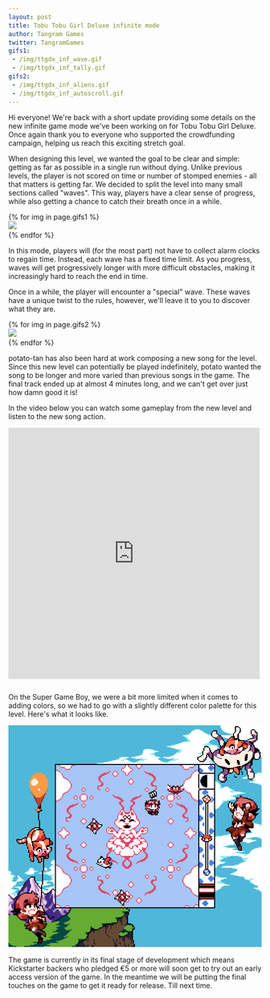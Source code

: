 ```yaml
---
layout: post
title: Tobu Tobu Girl Deluxe infinite mode
author: Tangram Games
twitter: TangramGames
gifs1:
 - /img/ttgdx_inf_wave.gif
 - /img/ttgdx_inf_tally.gif
gifs2:
 - /img/ttgdx_inf_aliens.gif
 - /img/ttgdx_inf_autoscroll.gif
---
```

Hi everyone! We're back with a short update providing some details on the new infinite game mode we've been working on for Tobu Tobu Girl Deluxe. Once again thank you to everyone who supported the crowdfunding campaign, helping us reach this exciting stretch goal.

When designing this level, we wanted the goal to be clear and simple: getting as far as possible in a single run without dying. Unlike previous levels, the player is not scored on time or number of stomped enemies - all that matters is getting far.
We decided to split the level into many small sections called "waves". This way, players have a clear sense of progress, while also getting a chance to catch their breath once in a while.

<div class="row">
{% for img in page.gifs1 %}
<div class="col-xs-6">
<a href="{{ img }}">
<img src="{{ img }}" class="img-responsive thumbnail">
</a>
</div>
{% endfor %}
</div>

In this mode, players will (for the most part) not have to collect alarm clocks to regain time. Instead, each wave has a fixed time limit. As you progress, waves will get progressively longer with more difficult obstacles, making it increasingly hard to reach the end in time.

Once in a while, the player will encounter a "special" wave. These waves have a unique twist to the rules, however, we'll leave it to you to discover what they are.

<div class="row">
{% for img in page.gifs2 %}
<div class="col-xs-6">
<a href="{{ img }}">
<img src="{{ img }}" class="img-responsive thumbnail">
</a>
</div>
{% endfor %}
</div>

potato-tan has also been hard at work composing a new song for the level. Since this new level can potentially be played indefinitely, potato wanted the song to be longer and more varied than previous songs in the game.
The final track ended up at almost 4 minutes long, and we can't get over just how damn good it is!

In the video below you can watch some gameplay from the new level and listen to the new song action.

<div class="embed-responsive embed-responsive-4by3" style="margin-bottom: 24px;">
<iframe width="500" height="500" src="https://www.youtube.com/embed/8jXfpaGTk60" frameborder="0" allow="accelerometer; autoplay; encrypted-media; gyroscope; picture-in-picture" allowfullscreen>
</iframe>
</div>

On the Super Game Boy, we were a bit more limited when it comes to adding colors, so we had to go with a slightly different color palette for this level. Here's what it looks like.

<a href="/img/ttgdx_inf_sgb.png">
<img src="/img/ttgdx_inf_sgb.png" class="img-responsive thumbnail">
</a>

The game is currently in its final stage of development which means Kickstarter backers who pledged €5 or more will soon get to try out an early access version of the game. In the meantime we will be putting the final touches on the game to get it ready for release. Till next time.
